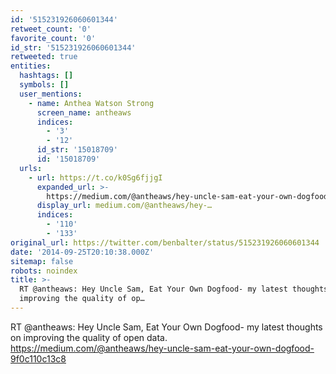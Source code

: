 ```yaml
---
id: '515231926060601344'
retweet_count: '0'
favorite_count: '0'
id_str: '515231926060601344'
retweeted: true
entities:
  hashtags: []
  symbols: []
  user_mentions:
    - name: Anthea Watson Strong
      screen_name: antheaws
      indices:
        - '3'
        - '12'
      id_str: '15018709'
      id: '15018709'
  urls:
    - url: https://t.co/k0Sg6fjjgI
      expanded_url: >-
        https://medium.com/@antheaws/hey-uncle-sam-eat-your-own-dogfood-9f0c110c13c8
      display_url: medium.com/@antheaws/hey-…
      indices:
        - '110'
        - '133'
original_url: https://twitter.com/benbalter/status/515231926060601344
date: '2014-09-25T20:10:38.000Z'
sitemap: false
robots: noindex
title: >-
  RT @antheaws: Hey Uncle Sam, Eat Your Own Dogfood- my latest thoughts on
  improving the quality of op…
---
```


RT @antheaws: Hey Uncle Sam, Eat Your Own Dogfood- my latest thoughts on improving the quality of open data.  https://medium.com/@antheaws/hey-uncle-sam-eat-your-own-dogfood-9f0c110c13c8
